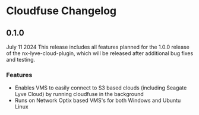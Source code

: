 # Cloudfuse Changelog #

## **0.1.0** ##

July 11 2024
This release includes all features planned for the 1.0.0 release of the nx-lyve-cloud-plugin, which will be released after additional bug fixes and testing.

### Features ###

- Enables VMS to easily connect to S3 based clouds (including Seagate Lyve Cloud) by running cloudfuse in the background
- Runs on Network Optix based VMS's for both Windows and Ubuntu Linux
